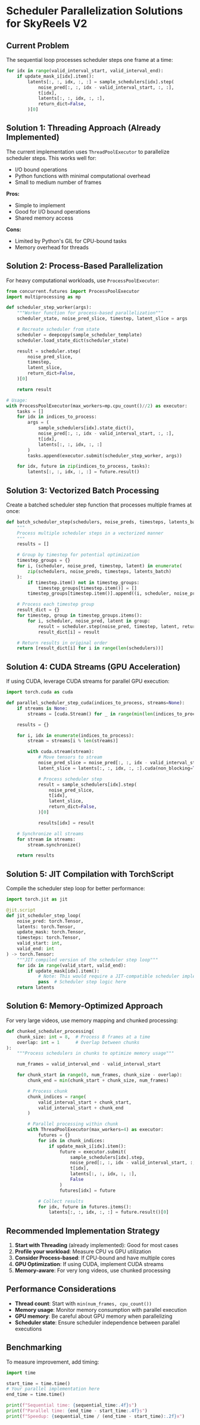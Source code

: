 # Scheduler Parallelization Solutions for SkyReels V2

## Current Problem
The sequential loop processes scheduler steps one frame at a time:
```python
for idx in range(valid_interval_start, valid_interval_end):
    if update_mask_i[idx].item():
        latents[:, :, idx, :, :] = sample_schedulers[idx].step(
            noise_pred[:, :, idx - valid_interval_start, :, :],
            t[idx],
            latents[:, :, idx, :, :],
            return_dict=False,
        )[0]
```

## Solution 1: Threading Approach (Already Implemented)

The current implementation uses `ThreadPoolExecutor` to parallelize scheduler steps. This works well for:
- I/O bound operations
- Python functions with minimal computational overhead
- Small to medium number of frames

**Pros:**
- Simple to implement
- Good for I/O bound operations
- Shared memory access

**Cons:**
- Limited by Python's GIL for CPU-bound tasks
- Memory overhead for threads

## Solution 2: Process-Based Parallelization

For heavy computational workloads, use `ProcessPoolExecutor`:

```python
from concurrent.futures import ProcessPoolExecutor
import multiprocessing as mp

def scheduler_step_worker(args):
    """Worker function for process-based parallelization"""
    scheduler_state, noise_pred_slice, timestep, latent_slice = args

    # Recreate scheduler from state
    scheduler = deepcopy(sample_scheduler_template)
    scheduler.load_state_dict(scheduler_state)

    result = scheduler.step(
        noise_pred_slice,
        timestep,
        latent_slice,
        return_dict=False,
    )[0]

    return result

# Usage:
with ProcessPoolExecutor(max_workers=mp.cpu_count()//2) as executor:
    tasks = []
    for idx in indices_to_process:
        args = (
            sample_schedulers[idx].state_dict(),
            noise_pred[:, :, idx - valid_interval_start, :, :],
            t[idx],
            latents[:, :, idx, :, :]
        )
        tasks.append(executor.submit(scheduler_step_worker, args))

    for idx, future in zip(indices_to_process, tasks):
        latents[:, :, idx, :, :] = future.result()
```

## Solution 3: Vectorized Batch Processing

Create a batched scheduler step function that processes multiple frames at once:

```python
def batch_scheduler_step(schedulers, noise_preds, timesteps, latents_batch):
    """
    Process multiple scheduler steps in a vectorized manner
    """
    results = []

    # Group by timestep for potential optimization
    timestep_groups = {}
    for i, (scheduler, noise_pred, timestep, latent) in enumerate(
        zip(schedulers, noise_preds, timesteps, latents_batch)
    ):
        if timestep.item() not in timestep_groups:
            timestep_groups[timestep.item()] = []
        timestep_groups[timestep.item()].append((i, scheduler, noise_pred, latent))

    # Process each timestep group
    result_dict = {}
    for timestep, group in timestep_groups.items():
        for i, scheduler, noise_pred, latent in group:
            result = scheduler.step(noise_pred, timestep, latent, return_dict=False)[0]
            result_dict[i] = result

    # Return results in original order
    return [result_dict[i] for i in range(len(schedulers))]
```

## Solution 4: CUDA Streams (GPU Acceleration)

If using CUDA, leverage CUDA streams for parallel GPU execution:

```python
import torch.cuda as cuda

def parallel_scheduler_step_cuda(indices_to_process, streams=None):
    if streams is None:
        streams = [cuda.Stream() for _ in range(min(len(indices_to_process), 4))]

    results = {}

    for i, idx in enumerate(indices_to_process):
        stream = streams[i % len(streams)]

        with cuda.stream(stream):
            # Move tensors to stream
            noise_pred_slice = noise_pred[:, :, idx - valid_interval_start, :, :].cuda(non_blocking=True)
            latent_slice = latents[:, :, idx, :, :].cuda(non_blocking=True)

            # Process scheduler step
            result = sample_schedulers[idx].step(
                noise_pred_slice,
                t[idx],
                latent_slice,
                return_dict=False,
            )[0]

            results[idx] = result

    # Synchronize all streams
    for stream in streams:
        stream.synchronize()

    return results
```

## Solution 5: JIT Compilation with TorchScript

Compile the scheduler step loop for better performance:

```python
import torch.jit as jit

@jit.script
def jit_scheduler_step_loop(
    noise_pred: torch.Tensor,
    latents: torch.Tensor,
    update_mask: torch.Tensor,
    timesteps: torch.Tensor,
    valid_start: int,
    valid_end: int
) -> torch.Tensor:
    """JIT compiled version of the scheduler step loop"""
    for idx in range(valid_start, valid_end):
        if update_mask[idx].item():
            # Note: This would require a JIT-compatible scheduler implementation
            pass  # Scheduler step logic here
    return latents
```

## Solution 6: Memory-Optimized Approach

For very large videos, use memory mapping and chunked processing:

```python
def chunked_scheduler_processing(
    chunk_size: int = 8,  # Process 8 frames at a time
    overlap: int = 1      # Overlap between chunks
):
    """Process schedulers in chunks to optimize memory usage"""

    num_frames = valid_interval_end - valid_interval_start

    for chunk_start in range(0, num_frames, chunk_size - overlap):
        chunk_end = min(chunk_start + chunk_size, num_frames)

        # Process chunk
        chunk_indices = range(
            valid_interval_start + chunk_start,
            valid_interval_start + chunk_end
        )

        # Parallel processing within chunk
        with ThreadPoolExecutor(max_workers=4) as executor:
            futures = {}
            for idx in chunk_indices:
                if update_mask_i[idx].item():
                    future = executor.submit(
                        sample_schedulers[idx].step,
                        noise_pred[:, :, idx - valid_interval_start, :, :],
                        t[idx],
                        latents[:, :, idx, :, :],
                        False
                    )
                    futures[idx] = future

            # Collect results
            for idx, future in futures.items():
                latents[:, :, idx, :, :] = future.result()[0]
```

## Recommended Implementation Strategy

1. **Start with Threading** (already implemented): Good for most cases
2. **Profile your workload**: Measure CPU vs GPU utilization
3. **Consider Process-based**: If CPU-bound and have multiple cores
4. **GPU Optimization**: If using CUDA, implement CUDA streams
5. **Memory-aware**: For very long videos, use chunked processing

## Performance Considerations

- **Thread count**: Start with `min(num_frames, cpu_count())`
- **Memory usage**: Monitor memory consumption with parallel execution
- **GPU memory**: Be careful about GPU memory when parallelizing
- **Scheduler state**: Ensure scheduler independence between parallel executions

## Benchmarking

To measure improvement, add timing:

```python
import time

start_time = time.time()
# Your parallel implementation here
end_time = time.time()

print(f"Sequential time: {sequential_time:.4f}s")
print(f"Parallel time: {end_time - start_time:.4f}s")
print(f"Speedup: {sequential_time / (end_time - start_time):.2f}x")
```
